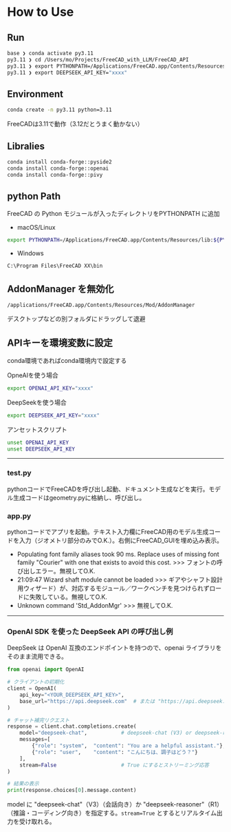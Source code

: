 # How to Use

## Run

```bash
base ❯ conda activate py3.11
py3.11 ❯ cd /Users/mo/Projects/FreeCAD_with_LLM/FreeCAD_API
py3.11 ❯ export PYTHONPATH=/Applications/FreeCAD.app/Contents/Resources/lib:${PYTHONPATH}
py3.11 ❯ export DEEPSEEK_API_KEY="xxxx"
```

## Environment

```bash
conda create -n py3.11 python=3.11
```

FreeCADは3.11で動作（3.12だとうまく動かない）

## Libralies

```bash
conda install conda-forge::pyside2
conda install conda-forge::openai
conda install conda-forge::pivy
```

## python Path

FreeCAD の Python モジュールが入ったディレクトリをPYTHONPATH に追加

- macOS/Linux

```bash
export PYTHONPATH=/Applications/FreeCAD.app/Contents/Resources/lib:${PYTHONPATH}
```

- Windows

```text
C:\Program Files\FreeCAD XX\bin
```

## AddonManager を無効化

```text
/applications/FreeCAD.app/Contents/Resources/Mod/AddonManager
```

デスクトップなどの別フォルダにドラッグして退避

## APIキーを環境変数に設定

conda環境であればconda環境内で設定する

OpneAIを使う場合

```bash
export OPENAI_API_KEY="xxxx"
```

DeepSeekを使う場合

```bash
export DEEPSEEK_API_KEY="xxxx"
```

アンセットスクリプト

```bash
unset OPENAI_API_KEY
unset DEEPSEEK_API_KEY
```

---

### test.py

pythonコードでFreeCADを呼び出し起動、ドキュメント生成などを実行。モデル生成コードはgeometry.pyに格納し、呼び出し。

### app.py

pythonコードでアプリを起動。テキスト入力欄にFreeCAD用のモデル生成コードを入力（ジオメトリ部分のみでO.K.）。右側にFreeCAD_GUIを埋め込み表示。

- Populating font family aliases took 90 ms. Replace uses of missing font family "Courier" with one that exists to avoid this cost. >>> フォントの呼び出しエラー。無視してO.K.
- 21:09:47  Wizard shaft module cannot be loaded >>> ギアやシャフト設計用ウィザード）が、対応するモジュール／ワークベンチを見つけられずロードに失敗している。無視してO.K.
- Unknown command 'Std_AddonMgr' >>> 無視してO.K.

---

### OpenAI SDK を使った DeepSeek API の呼び出し例

DeepSeek は OpenAI 互換のエンドポイントを持つので、openai ライブラリをそのまま流用できる。
```python
from openai import OpenAI

# クライアントの初期化
client = OpenAI(
    api_key="<YOUR_DEEPSEEK_API_KEY>",
    base_url="https://api.deepseek.com"  # または "https://api.deepseek.com/v1"
)

# チャット補完リクエスト
response = client.chat.completions.create(
    model="deepseek-chat",           # deepseek-chat (V3) or deepseek-reasoner (R1)
    messages=[
        {"role": "system",  "content": "You are a helpful assistant."},
        {"role": "user",    "content": "こんにちは、調子はどう？"}
    ],
    stream=False                     # True にするとストリーミング応答
)

# 結果の表示
print(response.choices[0].message.content)
```

model に "deepseek-chat"（V3）（会話向き）か "deepseek-reasoner"（R1）（推論・コーディング向き）を指定する。`stream=True` とするとリアルタイム出力を受け取れる。